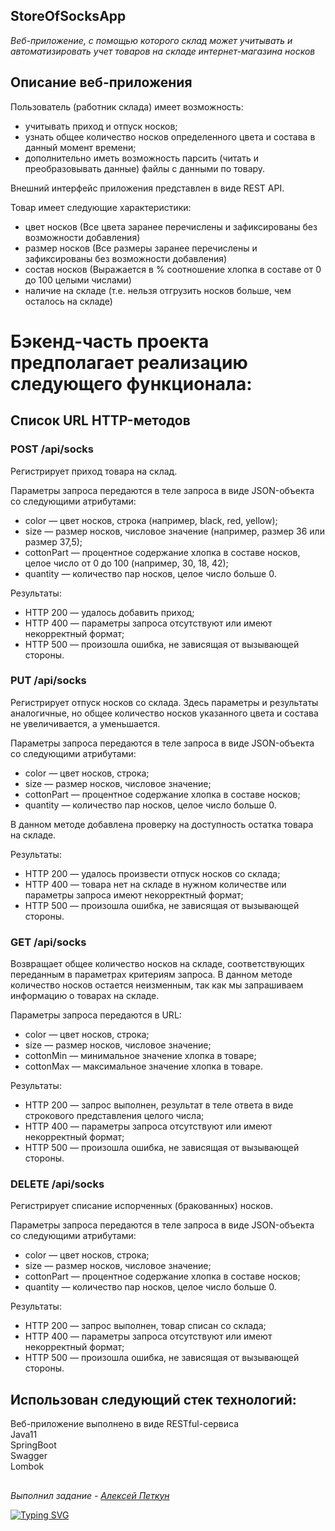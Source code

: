 ## StoreOfSocksApp
 
*Веб-приложение, с помощью которого склад может учитывать и автоматизировать учет товаров на складе интернет-магазина носков*

## **Описание веб-приложения**

Пользователь (работник склада) имеет возможность:

- учитывать приход и отпуск носков;
- узнать общее количество носков определенного цвета и состава в данный момент времени;
- дополнительно иметь возможность парсить (читать и преобразовывать данные) файлы с данными по товару.

Внешний интерфейс приложения представлен в виде REST API.

Товар имеет следующие характеристики: 

- цвет носков (Все цвета заранее перечислены и зафиксированы без возможности добавления) 
- размер носков (Все размеры заранее перечислены и зафиксированы без возможности добавления)
- состав носков (Выражается в % соотношение хлопка в составе от 0 до 100 целыми числами)
- наличие на складе (т.е. нельзя отгрузить носков больше, чем осталось на складе)

# Бэкенд-часть проекта предполагает реализацию следующего функционала:

## **Список URL HTTP-методов**

### **POST /api/socks**

Регистрирует приход товара на склад.

Параметры запроса передаются в теле запроса в виде JSON-объекта со следующими атрибутами:

- color — цвет носков, строка (например, black, red, yellow);
- size — размер носков, числовое значение (например, размер 36 или размер 37,5);
- cottonPart — процентное содержание хлопка в составе носков, целое число от 0 до 100 (например, 30, 18, 42);
- quantity — количество пар носков, целое число больше 0.

Результаты:

- HTTP 200 — удалось добавить приход;
- HTTP 400 — параметры запроса отсутствуют или имеют некорректный формат;
- HTTP 500 — произошла ошибка, не зависящая от вызывающей стороны.

### **PUT /api/socks**

Регистрирует отпуск носков со склада. Здесь параметры и результаты аналогичные, но общее количество носков указанного цвета и состава не увеличивается, а уменьшается. 

Параметры запроса передаются в теле запроса в виде JSON-объекта со следующими атрибутами:

- color — цвет носков, строка;
- size — размер носков, числовое значение;
- cottonPart — процентное содержание хлопка в составе носков;
- quantity — количество пар носков, целое число больше 0.

В данном методе добавлена проверку на доступность остатка товара на складе. 

Результаты: 

- HTTP 200 — удалось произвести отпуск носков со склада;
- HTTP 400 — товара нет на складе в нужном количестве или параметры запроса имеют некорректный формат;
- HTTP 500 — произошла ошибка, не зависящая от вызывающей стороны.

### **GET /api/socks**

Возвращает общее количество носков на складе, соответствующих переданным в параметрах критериям запроса. В данном методе количество носков остается неизменным, так как мы запрашиваем информацию о товарах на складе. 

Параметры запроса передаются в URL:

- color — цвет носков, строка;
- size — размер носков, числовое значение;
- cottonMin — минимальное значение хлопка в товаре;
- cottonMax — максимальное значение хлопка в товаре.

Результаты:

- HTTP 200 — запрос выполнен, результат в теле ответа в виде строкового представления целого числа;
- HTTP 400 — параметры запроса отсутствуют или имеют некорректный формат;
- HTTP 500 — произошла ошибка, не зависящая от вызывающей стороны.

### DELETE **/api/socks**

Регистрирует списание испорченных (бракованных) носков. 

Параметры запроса передаются в теле запроса в виде JSON-объекта со следующими атрибутами:

- color — цвет носков, строка;
- size — размер носков, числовое значение;
- cottonPart — процентное содержание хлопка в составе носков;
- quantity — количество пар носков, целое число больше 0.

Результаты:

- HTTP 200 —  запрос выполнен, товар списан со склада;
- HTTP 400 — параметры запроса отсутствуют или имеют некорректный формат;
- HTTP 500 — произошла ошибка, не зависящая от вызывающей стороны.

## Использован следующий стек технологий:

Веб-приложение выполнено в виде RESTful-сервиса\
Java11\
SpringBoot\
Swagger\
Lombok

##

*Выполнил задание - [Алексей Петкун](https://github.com/AlekseyPetkun "AlekseyPetkun")*

[![Typing SVG](https://readme-typing-svg.herokuapp.com?color=%2336BCF7&lines=thank+you+for+your+attention)](https://git.io/typing-svg)
